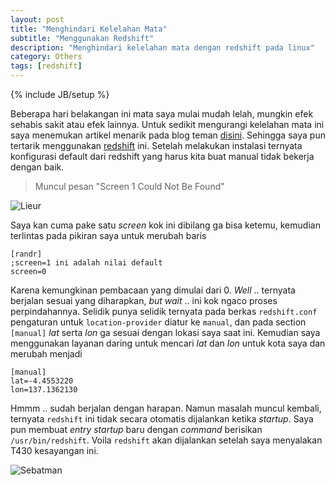 ```yaml
---
layout: post
title: "Menghindari Kelelahan Mata"
subtitle: "Menggunakan Redshift"
description: "Menghindari kelelahan mata dengan redshift pada linux"
category: Others
tags: [redshift]
---
```

{% include JB/setup %}

Beberapa hari belakangan ini mata saya mulai mudah lelah, mungkin efek sehabis sakit atau efek lainnya. Untuk sedikit mengurangi kelelahan mata ini saya menemukan artikel menarik pada blog teman [disini](https://yogayudistira.id/linux/2016/11/14/menghindari-kelelahan-mata-menggunakan-redshift.html). Sehingga saya pun tertarik menggunakan [redshift](https://github.com/jonls/redshift/releases/) ini. Setelah melakukan instalasi ternyata konfigurasi default dari redshift yang harus kita buat manual tidak bekerja dengan baik.

> Muncul pesan "Screen 1 Could Not Be Found"

<img src="{{ site.baseurl }}/img/lieur.png" class="img-responsive" alt="Lieur">

Saya kan cuma pake satu _screen_ kok ini dibilang ga bisa ketemu, kemudian terlintas pada pikiran saya untuk merubah baris 

    [randr]
    ;screen=1 ini adalah nilai default
    screen=0

Karena kemungkinan pembacaan yang dimulai dari 0. _Well_ .. ternyata berjalan sesuai yang diharapkan, _but wait_ .. ini kok ngaco proses perpindahannya. Selidik punya selidik ternyata pada berkas `redshift.conf` pengaturan untuk `location-provider` diatur ke `manual`, dan pada section `[manual]` _lat_ serta _lon_ ga sesuai dengan lokasi saya saat ini. Kemudian saya menggunakan layanan daring untuk mencari _lat_ dan _lon_ untuk kota saya dan merubah menjadi

    [manual]
    lat=-4.4553220
    lon=137.1362130

Hmmm .. sudah berjalan dengan harapan. Namun masalah muncul kembali, ternyata `redshift` ini tidak secara otomatis dijalankan ketika _startup_. Saya pun membuat _entry startup_ baru dengan _command_ berisikan `/usr/bin/redshift`. Voila `redshift` akan dijalankan setelah saya menyalakan T430 kesayangan ini.

<img src="{{ site.baseurl }}/img/sebatman.png" class="img-responsive" alt="Sebatman">
